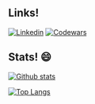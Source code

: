 ## Links!

[![Linkedin](https://img.shields.io/static/v1?label=&style=flat-square&logo=linkedin&message=Linkedin&color=blue)](https://www.linkedin.com/in/gporto314/) [![Codewars](https://img.shields.io/static/v1?label=&style=flat-square&logo=Codewars&message=Codewars&color=424242)](https://www.codewars.com/users/gpsnts)

## Stats! 😄

[![Github stats](https://github-readme-stats.vercel.app/api?username=gpsnts&hide=stars,prs,issues,contribs&count_private=true&show_icons=true&theme=synthwave&hide_rank=true)](https://github.com/anuraghazra/github-readme-stats)

[![Top Langs](https://github-readme-stats.vercel.app/api/top-langs/?username=gpsnts&count_private=true&show_icons=true&theme=synthwave&hide_rank=true)](https://github.com/anuraghazra/github-readme-stats)

<!--
**gpsnts/gpsnts** is a ✨ _special_ ✨ repository because its `README.md` (this file) appears on your GitHub profile.

Here are some ideas to get you started:

- 🔭 I’m currently working on ...
- 🌱 I’m currently learning ...
- 👯 I’m looking to collaborate on ...
- 🤔 I’m looking for help with ...
- 💬 Ask me about ...
- 📫 How to reach me: ...
- 😄 Pronouns: ...
- ⚡ Fun fact: ...
-->

